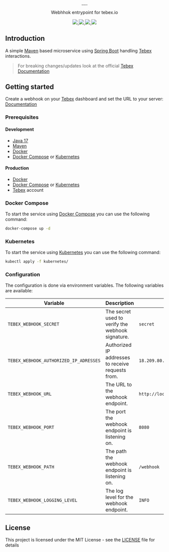 <div style="font-size:1;" align="center">
    <h1>Tebex microservice</h1>
</div>

<p align="center">Webhhok entrypoint for tebex.io</p>

<p align="center">
<!-- Spring boot version -->
<a href="https://github.com/spring-projects/spring-boot/releases/tag/v2.7.4">
    <img src="https://img.shields.io/badge/spring--boot-2.7.5-blue">
</a>
<!-- JDK version -->
<a href="https://www.oracle.com/java/technologies/javase-downloads.html">
    <img src="https://img.shields.io/badge/JDK-17-blue">
</a>
<!-- Google code style -->
<a href="https://google.github.io/styleguide/javaguide.html">
    <img src="https://img.shields.io/badge/code--style-Google%20Java%20Style-blue">
</a>
<!-- License -->
<a href="https://de.wikipedia.org/wiki/MIT-Lizenz">
    <img src="https://img.shields.io/github/license/matkollin/veqflix?color=blue">
</a>
</p>

## Introduction
A simple [Maven](https://maven.apache.org/) based microservice using [Spring Boot](https://spring.io/projects/spring-boot) handling [Tebex](https://www.tebex.io/) interactions.

> For breaking changes/updates look at the official [Tebex Documentation](https://docs.tebex.io/plugin/)

## Getting started

Create a webhook on your [Tebex](https://www.tebex.io/) dashboard and set the URL to your server: [Documentation](https://docs.tebex.io/store/integrating-with-your-game-server-or-website/webhooksv2)

### Prerequisites
#### Development
- [Java 17](https://adoptopenjdk.net/)
- [Maven](https://maven.apache.org/)
- [Docker](https://www.docker.com/)
- [Docker Compose](https://docs.docker.com/compose/) or [Kubernetes](https://kubernetes.io/)

#### Production
- [Docker](https://www.docker.com/)
- [Docker Compose](https://docs.docker.com/compose/) or [Kubernetes](https://kubernetes.io/)
- [Tebex](https://www.tebex.io/) account

### Docker Compose
To start the service using [Docker Compose](https://docs.docker.com/compose/) you can use the following command:

```bash
docker-compose up -d
```

### Kubernetes
To start the service using [Kubernetes](https://kubernetes.io/) you can use the following command:

```bash
kubectl apply -f kubernetes/
```


### Configuration
The configuration is done via environment variables. The following variables are available:

| Variable                               | Description                                      | Default |
|----------------------------------------|--------------------------------------------------| --- |
| `TEBEX_WEBHOOK_SECRET`                 | The secret used to verify the webhook signature. | `secret` |
| `TEBEX_WEBHOOK_AUTHORIZED_IP_ADRESSES` | Authorized IP addresses to receive requests from.  | `18.209.80.3;54.87.231.232` |
| `TEBEX_WEBHOOK_URL`                    | The URL to the webhook endpoint.                 | `http://localhost:8080/webhook` |
| `TEBEX_WEBHOOK_PORT`                   | The port the webhook endpoint is listening on.   | `8080` |
| `TEBEX_WEBHOOK_PATH`                   | The path the webhook endpoint is listening on.   | `/webhook` |
| `TEBEX_WEBHOOK_LOGGING_LEVEL`          | The log level for the webhook endpoint.          | `INFO` |

## License
This project is licensed under the MIT License - see the [LICENSE](LICENSE) file for details

